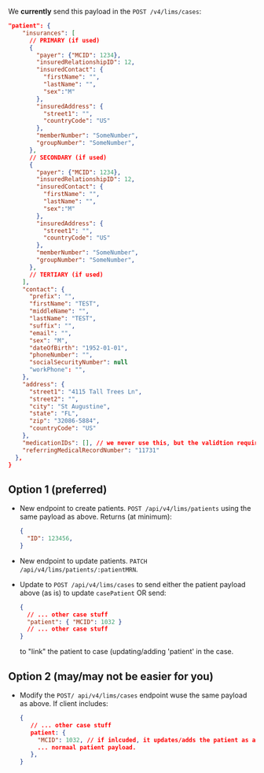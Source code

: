 

We **currently** send this payload in the `POST /v4/lims/cases`:

``` json
"patient": {
    "insurances": [
      // PRIMARY (if used)
      {
        "payer": {"MCID": 1234},
        "insuredRelationshipID": 12,
        "insuredContact": {
          "firstName": "",
          "lastName": "",
          "sex":"M"
        },
        "insuredAddress": {
          "street1": "",
          "countryCode": "US"
        },
        "memberNumber": "SomeNumber",
        "groupNumber": "SomeNumber",
      },
      // SECONDARY (if used)
      {
        "payer": {"MCID": 1234},
        "insuredRelationshipID": 12,
        "insuredContact": {
          "firstName": "",
          "lastName": "",
          "sex":"M"
        },
        "insuredAddress": {
          "street1": "",
          "countryCode": "US"
        },
        "memberNumber": "SomeNumber",
        "groupNumber": "SomeNumber",
      },
      // TERTIARY (if used)
    ],
    "contact": {
      "prefix": "",
      "firstName": "TEST",
      "middleName": "",
      "lastName": "TEST",
      "suffix": "",
      "email": "",
      "sex": "M",
      "dateOfBirth": "1952-01-01",
      "phoneNumber": "",
      "socialSecurityNumber": null
      "workPhone": "",
    },
    "address": {
      "street1": "4115 Tall Trees Ln",
      "street2": "",
      "city": "St Augustine",
      "state": "FL",
      "zip": "32086-5884",
      "countryCode": "US"
    },
    "medicationIDs": [], // we never use this, but the validtion requires it. 
    "referringMedicalRecordNumber": "11731"
  },
}
```

## Option 1 (preferred)

- New endpoint to create patients. `POST /api/v4/lims/patients` using the same payload as above. Returns (at minimum): 

  ``` json
  {
    "ID": 123456,
  }
  ```
- New endpoint to update patients. `PATCH /api/v4/lims/patients/:patientMRN`. 
- Update to `POST /api/v4/lims/cases` to send either the patient payload above (as is) to update `casePatient` OR send: 
  
  ``` json
  {
    // ... other case stuff
    "patient": { "MCID": 1032 }
    // ... other case stuff
  }
  ```
  
  to "link" the patient to case (updating/adding 'patient' in the case.

## Option 2 (may/may not be easier for you)

- Modify the `POST/ api/v4/lims/cases` endpoint wuse the same payload as above. If client includes: 

  ```json
  { 
     // ... other case stuff
     patient: {
       "MCID": 1032, // if inlcuded, it updates/adds the patient as a linked patient, if not, the `casePatient` is updated.
       ... normaal patient payload.
     }, 
  }
  ```
                                                        
